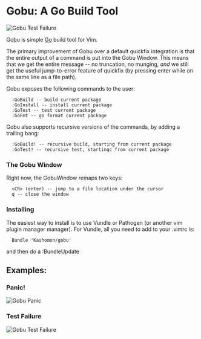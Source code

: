 Gobu: A Go Build Tool
====

![Gobu Test Failure](http://i.imgur.com/uVg9sDa.png)

Gobu is simple [Go](www.golang.org) build tool for Vim.

The primary improvement of Gobu over a default quickfix integration is that the
entire output of a command is put into the Gobu Window.  This means that we get
the entire message -- no truncation, no munging, *and* we still get the useful
jump-to-error feature of quickfix (by pressing enter while on the same line as
a file path).

Gobu exposes the following commands to the user:

      :GoBuild -- build current package
      :GoInstall -- install current package
      :GoTest -- test current package
      :GoFmt -- go format current package

Gobu also supports recursive versions of the commands, by adding a trailing
bang:

      :GoBuild! -- recursive build, starting from current package
      :GoTest! -- recursive test, startingc from current package

### The Gobu Window

Right now, the GobuWindow remaps two keys:

      <CR> (enter) -- jump to a file location under the cursor
      q -- close the window

### Installing

The easiest way to install is to use Vundle or Pathogen (or another vim plugin
manager manager).  For Vundle, all you need to add to your .vimrc is:

      Bundle 'Kashomon/gobu'

and then do a :BundleUpdate

## Examples:

### Panic!

![Gobu Panic](http://i.imgur.com/5eD6hSl.png)

### Test Failure

![Gobu Test Failure](http://i.imgur.com/f830dJX.png)

